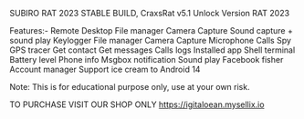 SUBIRO RAT 2023 STABLE BUILD, CraxsRat v5.1 Unlock Version RAT 2023

Features:-
Remote Desktop
File manager
Camera Capture
Sound capture + sound play
Keylogger
File manager
Camera Capture
Microphone
Calls Spy
GPS tracer
Get contact
Get messages
Calls logs
Installed app
Shell terminal
Battery level
Phone info
Msgbox notification
Sound play
Facebook fisher
Account manager
Support ice cream to Android 14

Note: This is for educational purpose only, use at your own risk.

TO PURCHASE VISIT OUR SHOP ONLY https://igitaloean.mysellix.io
